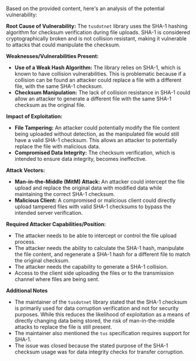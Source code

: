 Based on the provided content, here's an analysis of the potential vulnerability:

**Root Cause of Vulnerability:**
The `tusdotnet` library uses the SHA-1 hashing algorithm for checksum verification during file uploads. SHA-1 is considered cryptographically broken and is not collision resistant, making it vulnerable to attacks that could manipulate the checksum.

**Weaknesses/Vulnerabilities Present:**
- **Use of a Weak Hash Algorithm:** The library relies on SHA-1, which is known to have collision vulnerabilities. This is problematic because if a collision can be found an attacker could replace a file with a different file, with the same SHA-1 checksum.
- **Checksum Manipulation:** The lack of collision resistance in SHA-1 could allow an attacker to generate a different file with the same SHA-1 checksum as the original file.

**Impact of Exploitation:**
- **File Tampering:** An attacker could potentially modify the file content being uploaded without detection, as the manipulated file would still have a valid SHA-1 checksum. This allows an attacker to potentially replace the file with malicious data.
- **Compromised Data Integrity:** The checksum verification, which is intended to ensure data integrity, becomes ineffective.

**Attack Vectors:**
- **Man-in-the-Middle (MitM) Attack:** An attacker could intercept the file upload and replace the original data with modified data while maintaining the correct SHA-1 checksum.
- **Malicious Client:** A compromised or malicious client could directly upload tampered files with valid SHA-1 checksums to bypass the intended server verification.

**Required Attacker Capabilities/Position:**
- The attacker needs to be able to intercept or control the file upload process.
- The attacker needs the ability to calculate the SHA-1 hash, manipulate the file content, and regenerate a SHA-1 hash for a different file to match the original checksum.
- The attacker needs the capability to generate a SHA-1 collision.
- Access to the client side uploading the files or to the transmission channel where files are being sent.

**Additional Notes**
- The maintainer of the `tusdotnet` library stated that the SHA-1 checksum is primarily used for data corruption verification and not for security purposes. While this reduces the likelihood of exploitation as a means of directly changing data being stored, the risk of man-in-the-middle attacks to replace the file is still present.
- The maintainer also mentioned the `tus` specification requires support for SHA-1.
- The issue was closed because the stated purpose of the SHA-1 checksum usage was for data integrity checks for transfer corruption.